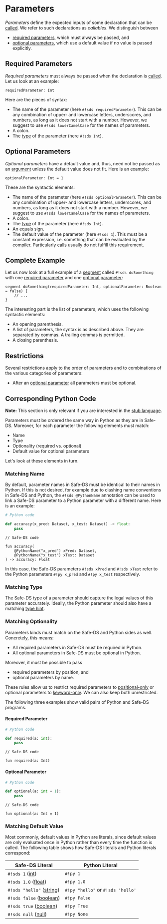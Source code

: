 # Parameters

_Parameters_ define the expected inputs of some declaration that can be [called][calls]. We refer to such declarations as _callables_. We distinguish between

- [required parameters](#required-parameters), which must always be passed, and
- [optional parameters](#optional-parameters), which use a default value if no value is passed explicitly.

## Required Parameters

_Required parameters_ must always be passed when the declaration is [called][calls]. Let us look at an example:

```sds
requiredParameter: Int
```

Here are the pieces of syntax:

- The name of the parameter (here `#!sds requiredParameter`). This can be any combination of upper- and lowercase letters, underscores, and numbers, as long as it does not start with a number. However, we suggest to use `#!sds lowerCamelCase` for the names of parameters.
- A colon.
- The [type][types] of the parameter (here `#!sds Int`).

## Optional Parameters

_Optional parameters_ have a default value and, thus, need not be passed as an [argument][calls] unless the default value does not fit. Here is an example:

```sds
optionalParameter: Int = 1
```

These are the syntactic elements:

- The name of the parameter (here `#!sds optionalParameter`). This can be any combination of upper- and lowercase letters, underscores, and numbers, as long as it does not start with a number. However, we suggest to use `#!sds lowerCamelCase` for the names of parameters.
- A colon.
- The [type][types] of the parameter (here `#!sds Int`).
- An equals sign.
- The default value of the parameter (here `#!sds 1`). This must be a constant expression, i.e. something that can be evaluated by the compiler. Particularly [calls][calls] usually do not fulfill this requirement.

## Complete Example

Let us now look at a full example of a [segment][segments] called `#!sds doSomething` with one [required parameter](#required-parameters) and one [optional parameter](#optional-parameters):

```sds
segment doSomething(requiredParameter: Int, optionalParameter: Boolean = false) {
    // ...
}
```

The interesting part is the list of parameters, which uses the following syntactic elements:

- An opening parenthesis.
- A list of parameters, the syntax is as described above. They are separated by commas. A trailing commas is permitted.
- A closing parenthesis.

## Restrictions

Several restrictions apply to the order of parameters and to combinations of the various categories of parameters:

- After an [optional parameter](#optional-parameters) all parameters must be optional.

## Corresponding Python Code

**Note:** This section is only relevant if you are interested in the [stub language][stub-language].

Parameters must be ordered the same way in Python as they are in Safe-DS. Moreover, for each parameter the following elements must match:

- Name
- Type
- Optionality (required vs. optional)
- Default value for optional parameters

Let's look at these elements in turn.

### Matching Name

By default, parameter names in Safe-DS must be identical to their names in Python. If this is not desired, for example due to clashing name conventions in Safe-DS and Python, the `#!sds @PythonName` annotation can be used to link a Safe-DS parameter to a Python parameter with a different name. Here is an example:

```py
# Python code

def accuracy(x_pred: Dataset, x_test: Dataset) -> float:
    pass
```

```sds
// Safe-DS code

fun accuracy(
    @PythonName("x_pred") xPred: Dataset,
    @PythonName("x_test") xTest: Dataset
) -> accuracy: Float
```

In this case, the Safe-DS parameters `#!sds xPred` and `#!sds xTest` refer to the Python parameters `#!py x_pred` and `#!py x_test` respectively.

### Matching Type

The Safe-DS type of a parameter should capture the legal values of this parameter accurately. Ideally, the Python parameter should also have a matching [type hint][types-python].

### Matching Optionality

Parameters kinds must match on the Safe-DS and Python sides as well. Concretely, this means:

- All required parameters in Safe-DS must be required in Python.
- All optional parameters in Safe-DS must be optional in Python.

Moreover, it must be possible to pass

- required parameters by position, and
- optional parameters by name.

These rules allow us to restrict required parameters to [positional-only][python-positional-only] or optional parameters to [keyword-only][python-keyword-only]. We can also keep both unrestricted.

The following three examples show valid pairs of Python and Safe-DS programs.

#### Required Parameter

```py
# Python code

def required(a: int):
    pass
```

```sds
// Safe-DS code

fun required(a: Int)
```

#### Optional Parameter

```py
# Python code

def optional(a: int = 1):
    pass
```

```sds
// Safe-DS code

fun optional(a: Int = 1)
```

### Matching Default Value

Most commonly, default values in Python are literals, since default values are only evaluated once in Python rather than every time the function is called. The following table shows how Safe-DS literals and Python literals correspond:

| Safe-DS Literal                       | Python Literal                    |
|---------------------------------------|-----------------------------------|
| `#!sds 1` ([int][int-literals])             | `#!py 1`                          |
| `#!sds 1.0` ([float][float-literals])       | `#!py 1.0`                        |
| `#!sds "hello"` ([string][string-literals]) | `#!py "hello"` or `#!sds 'hello'` |
| `#!sds false` ([boolean][boolean-literals]) | `#!py False`                      |
| `#!sds true` ([boolean][boolean-literals])  | `#!py True`                       |
| `#!sds null` ([null][null-literals])        | `#!py None`                       |

[types]: types.md
[types-python]: types.md#corresponding-python-code
[segments]: ../pipeline-language/segments.md
[calls]: ../pipeline-language/expressions.md#calls
[stub-language]: ../stub-language/README.md
[int-literals]: ../pipeline-language/expressions.md#int-literals
[float-literals]: ../pipeline-language/expressions.md#float-literals
[string-literals]: ../pipeline-language/expressions.md#string-literals
[boolean-literals]: ../pipeline-language/expressions.md#boolean-literals
[null-literals]: ../pipeline-language/expressions.md#null-literal
[python-keyword-only]: https://peps.python.org/pep-3102/
[python-positional-only]: https://peps.python.org/pep-0570/
